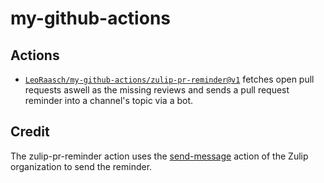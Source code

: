 # my-github-actions
## Actions

- [`LeoRaasch/my-github-actions/zulip-pr-reminder@v1`](./zulip-pr-reminder/README.md) fetches open pull requests aswell as the missing reviews and sends a pull request reminder into a channel's topic via a bot.

## Credit
The zulip-pr-reminder action uses the [send-message](https://github.com/zulip/github-actions-zulip/blob/main/send-message) action of the Zulip organization to send the reminder.
